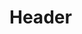 <!-- TITLE: Une Veillee Au Village -->
<!-- SUBTITLE: Présentation du livre : Une Veillee Au Village -->

# Header